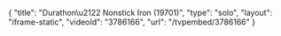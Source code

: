 {
    "title": "Durathon\u2122 Nonstick Iron (19701)",
    "type": "solo",
    "layout": "iframe-static",
    "videoId": "3786166",
    "url": "\/tvpembed\/3786166"
}